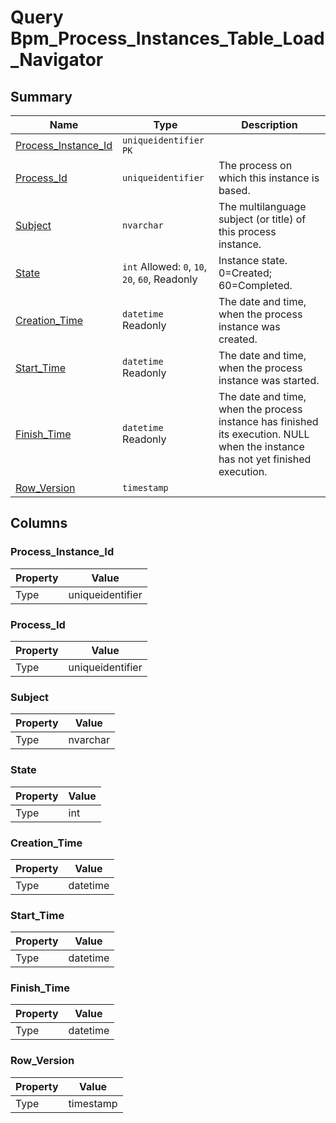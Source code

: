 # Query Bpm_Process_Instances_Table_Load_Navigator


## Summary

| Name | Type | Description |
| - | - | --- |
|[Process_Instance_Id](#process_instance_id)|`uniqueidentifier` `PK`||
|[Process_Id](#process_id)|`uniqueidentifier` |The process on which this instance is based.|
|[Subject](#subject)|`nvarchar` |The multilanguage subject (or title) of this process instance.|
|[State](#state)|`int` Allowed: `0`, `10`, `20`, `60`, Readonly|Instance state. 0=Created; 60=Completed.|
|[Creation_Time](#creation_time)|`datetime` Readonly|The date and time, when the process instance was created.|
|[Start_Time](#start_time)|`datetime` Readonly|The date and time, when the process instance was started.|
|[Finish_Time](#finish_time)|`datetime` Readonly|The date and time, when the process instance has finished its execution. NULL when the instance has not yet finished execution.|
|[Row_Version](#row_version)|`timestamp` ||

## Columns

### Process_Instance_Id

| Property | Value |
| - | - |
|Type|uniqueidentifier|

### Process_Id

| Property | Value |
| - | - |
|Type|uniqueidentifier|

### Subject

| Property | Value |
| - | - |
|Type|nvarchar|

### State

| Property | Value |
| - | - |
|Type|int|

### Creation_Time

| Property | Value |
| - | - |
|Type|datetime|

### Start_Time

| Property | Value |
| - | - |
|Type|datetime|

### Finish_Time

| Property | Value |
| - | - |
|Type|datetime|

### Row_Version

| Property | Value |
| - | - |
|Type|timestamp|


